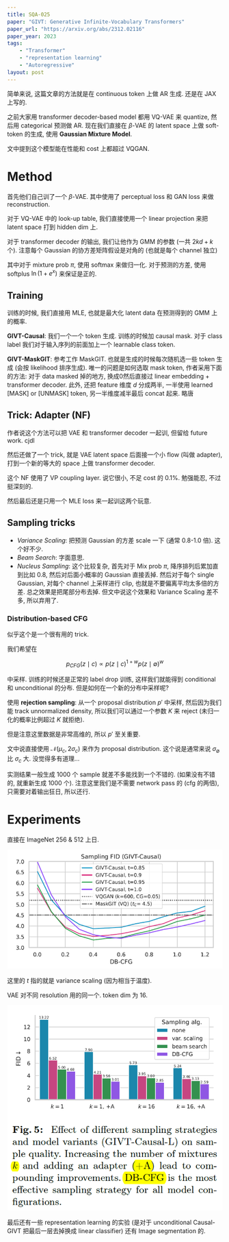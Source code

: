 ```yaml
---
title: SQA-025
paper: "GIVT: Generative Infinite-Vocabulary Transformers"
paper_url: "https://arxiv.org/abs/2312.02116" 
paper_year: 2023
tags: 
    - "Transformer"
    - "representation learning"
    - "Autoregressive"
layout: post
---
```


简单来说, 这篇文章的方法就是在 continuous token 上做 AR 生成. 还是在 JAX 上写的.

之前大家用 transformer decoder-based model 都用 VQ-VAE 来 quantize, 然后用 categorical 预测做 AR. 现在我们直接在 $\beta$-VAE 的 latent space 上做 soft-token 的生成, 使用 **Gaussian Mixture Model**.

文中提到这个模型能在性能和 cost 上都超过 VQGAN.

# Method

首先他们自己训了一个 $\beta$-VAE. 其中使用了 perceptual loss 和 GAN loss 来做 reconstruction. 

对于 VQ-VAE 中的 look-up table, 我们直接使用一个 linear projection 来把 latent space 打到 hidden dim 上.

对于 transformer decoder 的输出, 我们让他作为 GMM 的参数 (一共 $2kd+k$ 个). 注意每个 Gaussian 的协方差矩阵假设是对角的 (也就是每个 channel 独立)

其中对于 mixture prob $\pi$, 使用 softmax 来做归一化. 对于预测的方差, 使用 softplus $\ln(1 + e^{x})$ 来保证是正的.

## Training

训练的时候, 我们直接用 MLE, 也就是最大化 latent data 在预测得到的 GMM 上的概率. 

**GIVT-Causal**: 我们一个一个 token 生成. 训练的时候加 causal mask. 对于 class label 我们对于输入序列的前面加上一个 learnable class token. 

**GIVT-MaskGIT**: 参考工作 MaskGIT. 也就是生成的时候每次随机选一些 token 生成 (会按 likelihood 排序生成). 唯一的问题是如何选取 mask token, 作者采用下面的方法: 对于 data masked 掉的地方, 换成0然后直接过 linear embedding + transformer decoder. 此外, 还把 feature 维度 $d$ 分成两半, 一半使用 learned [MASK] or [UNMASK] token, 另一半维度减半最后 concat 起来. 略唐

## Trick: Adapter (NF)

作者说这个方法可以把 VAE 和 transformer decoder 一起训, 但留给 future work. cjdl

然后还做了一个 trick, 就是 VAE latent space 后面接一个小 flow (叫做 adapter), 打到一个新的等大的 space 上做 transformer decoder.

这个 NF 使用了 VP coupling layer. 说它很小, 不足 cost 的 0.1%. 勉强能忍, 不过挺深刻的.

然后最后还是只用一个 MLE loss 来一起训这两个玩意.

## Sampling tricks

- *Variance Scaling*: 把预测 Gaussian 的方差 scale 一下 (通常 0.8-1.0 倍). 这个好不少.
- *Beam Search*: 字面意思.
- *Nucleus Sampling*: 这个比较复杂, 首先对于 Mix prob $\pi$, 降序排列后累加直到比如 0.8, 然后对后面小概率的 Gaussian 直接丢掉. 然后对于每个 single Gaussian, 对每个 channel 上采样进行 clip, 也就是不要偏离平均太多倍的方差. 总之效果是把尾部分布去掉. 但文中说这个效果和 Variance Scaling 差不多, 所以弃用了.

### Distribution-based CFG

似乎这个是一个很有用的 trick.

我们希望在

$$
p_{CFG}(z\mid c) \propto p(z\mid c)^{1+w}p(z\mid\emptyset)^{w}
$$

中采样. 训练的时候还是正常的 label drop 训练, 这样我们就能得到 conditional 和 unconditional 的分布. 但是如何在一个新的分布中采样呢?

使用 **rejection sampling**: 从一个 proposal distribution $p'$ 中采样, 然后因为我们能 track unnormalized density, 所以我们可以通过一个参数 $K$ 来 reject (未归一化的概率比例超过 $K$ 就拒绝).

但是注意这里数据是非常高维的, 所以 $p'$ 至关重要.

文中说直接使用 $\mathcal N(\mu_c, 2\sigma_c)$ 来作为 proposal distribution. 这个说是通常来说 $\sigma_{\emptyset}$ 比 $\sigma_c$ 大. 没觉得多有道理...

实测结果一般生成 1000 个 sample 就差不多能找到一个不错的. (如果没有不错的, 就重新生成 1000 个). 注意这里我们是不需要 network pass 的 (cfg 的两倍), 只需要对着输出狂日, 所以还行.

# Experiments

直接在 ImageNet 256 & 512 上日.

![image not found](/papers/SQA-025/DB-CFG.png)

这里的 $t$ 指的就是 variance scaling (因为相当于温度).

VAE 对不同 resolution 用的同一个. token dim 为 16.

![image not found](/papers/SQA-025/sampling.png)

最后还有一些 representation learning 的实验 (是对于 unconditional Causal-GIVT 把最后一层去掉换成 linear classifier) 还有 Image segmentation 的.